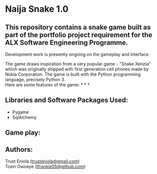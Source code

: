 # Naija Snake 1.0

## This repository contains a snake game built as part of the portfolio project requirement for the ALX Software Engineering Programme.
Development work is presently ongoing on the gameplay and interface.

The game draws inspiration from a very popular game - "Snake Xenzia" which was originally shipped with first generation cell phones made by Nokia Corporation.
The game is built with the Python programming language, precisely Python 3.                                                                                                
Here are some features of the game:
*
*
*
## Libraries and Software Packages Used:
* Pygame
* SqlAlchemy

## Game play:


## Authors:
Trust Eniola (trusteniola@gmail.com)                                                                                                                                      
Tosin Owoeye (tfrankie55@github.com)
